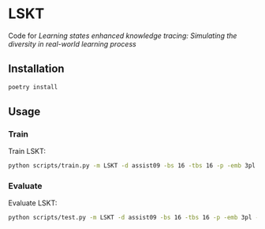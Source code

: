 # LSKT

Code for _Learning states enhanced knowledge tracing: Simulating the diversity in real-world learning process_ 

## Installation

```bash
poetry install
```

## Usage

### Train

Train LSKT:

```bash
python scripts/train.py -m LSKT -d assist09 -bs 16 -tbs 16 -p -emb 3pl [-o output/assist09_result] [--device cuda]
```


### Evaluate

Evaluate LSKT:

```bash
python scripts/test.py -m LSKT -d assist09 -bs 16 -tbs 16 -p -emb 3pl -f assist09_result/**.pt [--device cuda]
```
